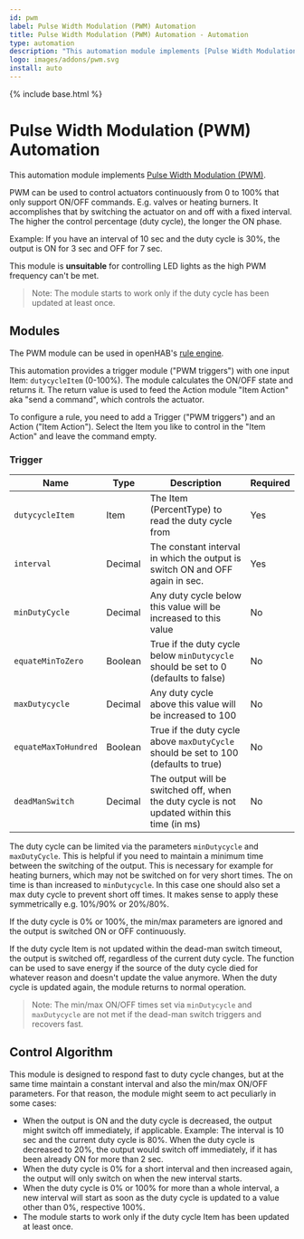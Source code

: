 ```yaml
---
id: pwm
label: Pulse Width Modulation (PWM) Automation
title: Pulse Width Modulation (PWM) Automation - Automation
type: automation
description: "This automation module implements [Pulse Width Modulation (PWM)](https://en.wikipedia.org/wiki/Pulse-width_modulation)."
logo: images/addons/pwm.svg
install: auto
---
```


<!-- Attention authors: Do not edit directly. Please add your changes to the appropriate source repository -->

{% include base.html %}

# Pulse Width Modulation (PWM) Automation

<AddonLogo />

This automation module implements [Pulse Width Modulation (PWM)](https://en.wikipedia.org/wiki/Pulse-width_modulation).

PWM can be used to control actuators continuously from 0 to 100% that only support ON/OFF commands.
E.g. valves or heating burners.
It accomplishes that by switching the actuator on and off with a fixed interval.
The higher the control percentage (duty cycle), the longer the ON phase.

Example: If you have an interval of 10 sec and the duty cycle is 30%, the output is ON for 3 sec and OFF for 7 sec.

This module is **unsuitable** for controlling LED lights as the high PWM frequency can't be met.

> Note: The module starts to work only if the duty cycle has been updated at least once.

## Modules

The PWM module can be used in openHAB's [rule engine](https://www.openhab.org/docs/configuration/rules-dsl.html).

This automation provides a trigger module ("PWM triggers") with one input Item: `dutycycleItem` (0-100%).
The module calculates the ON/OFF state and returns it.
The return value is used to feed the Action module "Item Action" aka "send a command", which controls the actuator.

To configure a rule, you need to add a Trigger ("PWM triggers") and an Action ("Item Action").
Select the Item you like to control in the "Item Action" and leave the command empty.

### Trigger

| Name                 | Type    | Description                                                                                  | Required |
|----------------------|---------|----------------------------------------------------------------------------------------------|----------|
| `dutycycleItem`      | Item    | The Item (PercentType) to read the duty cycle from                                           | Yes      |
| `interval`           | Decimal | The constant interval in which the output is switch ON and OFF again in sec.                 | Yes      |
| `minDutyCycle`       | Decimal | Any duty cycle below this value will be increased to this value                              | No       |
| `equateMinToZero`    | Boolean | True if the duty cycle below `minDutycycle` should be set to 0 (defaults to false)           | No       |
| `maxDutycycle`       | Decimal | Any duty cycle above this value will be increased to 100                                     | No       |
| `equateMaxToHundred` | Boolean | True if the duty cycle above `maxDutyCycle` should be set to 100 (defaults to true)          | No       |
| `deadManSwitch`      | Decimal | The output will be switched off, when the duty cycle is not updated within this time (in ms) | No       |

The duty cycle can be limited via the parameters `minDutycycle` and `maxDutyCycle`.
This is helpful if you need to maintain a minimum time between the switching of the output.
This is necessary for example for heating burners, which may not be switched on for very short times.
The on time is than increased to `minDutycycle`.
In this case one should also set a max duty cycle to prevent short off times.
It makes sense to apply these symmetrically e.g. 10%/90% or 20%/80%.

If the duty cycle is 0% or 100%, the min/max parameters are ignored and the output is switched ON or OFF continuously.

If the duty cycle Item is not updated within the dead-man switch timeout, the output is switched off, regardless of the current duty cycle.
The function can be used to save energy if the source of the duty cycle died for whatever reason and doesn't update the value anymore.
When the duty cycle is updated again, the module returns to normal operation.

> Note: The min/max ON/OFF times set via `minDutycycle` and `maxDutycycle` are not met if the dead-man switch triggers and recovers fast.

## Control Algorithm

This module is designed to respond fast to duty cycle changes, but at the same time maintain a constant interval and also the min/max ON/OFF parameters.
For that reason, the module might seem to act peculiarly in some cases:

- When the output is ON and the duty cycle is decreased, the output might switch off immediately, if applicable.
Example: The interval is 10 sec and the current duty cycle is 80%.
When the duty cycle is decreased to 20%, the output would switch off immediately, if it has been already ON for more than 2 sec.
- When the duty cycle is 0% for a short interval and then increased again, the output will only switch on when the new interval starts.
- When the duty cycle is 0% or 100% for more than a whole interval, a new interval will start as soon as the duty cycle is updated to a value other than 0%, respective 100%.
- The module starts to work only if the duty cycle Item has been updated at least once.
